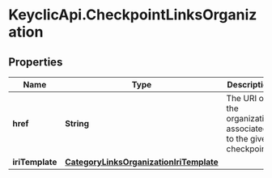 # KeyclicApi.CheckpointLinksOrganization

## Properties
Name | Type | Description | Notes
------------ | ------------- | ------------- | -------------
**href** | **String** | The URI of the organization associated to the given checkpoint. | [optional] 
**iriTemplate** | [**CategoryLinksOrganizationIriTemplate**](CategoryLinksOrganizationIriTemplate.md) |  | [optional] 


